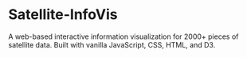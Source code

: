 # Satellite-InfoVis
 A web-based interactive information visualization for 2000+ pieces of satellite data. Built with vanilla JavaScript, CSS, HTML, and D3.
